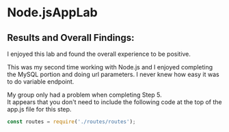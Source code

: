 # Node.jsAppLab
## Results and Overall Findings:
I enjoyed this lab and found the overall experience to be positive.<br/>


This was my second time working with Node.js and I enjoyed completing the MySQL portion and doing url parameters. 
I never knew how easy it was to do variable endpoint.


My group only had a problem when completing Step 5.<br/> 
It appears that you don't need to include the following code at the top of the app.js file for this step.
```javascript
const routes = require('./routes/routes');
```
 
